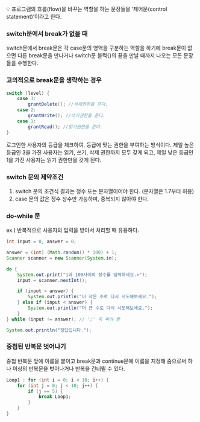 <aside>
💡 프로그램의 흐름(flow)을 바꾸는 역할을 하는 문장들을 ‘제어문(control statement)’이라고 한다.

</aside>

### switch문에서 break가 없을 때

switch문에서 break문은 각 case문의 영역을 구분하는 역할을 하기에 break문이 없으면 다른 break문을 만나거나 switch문 블럭{}의 끝을 만날 때까지 나오는 모든 문장들을 수행한다.

### 고의적으로 break문을 생략하는 경우

```java
switch (level) {
	case 3:
		grantDelete(); //삭제권한을 준다.
	case 2:
		grantWrite(); //쓰기권한을 준다.
	case 1:
		grantRead(); //읽기권한을 준다.
}
```

로그인한 사용자의 등급을 체크하여, 등급에 맞는 권한을 부여하는 방식이다. 제일 높은 등급인 3을 가진 사용자는 읽기, 쓰기, 삭제 권한까지 모두 갖게 되고, 제일 낮은 등급인 1을 가진 사용자는 읽기 권한만을 갖게 된다.

### switch 문의 제약조건

1. switch 문의 조건식 결과는 정수 또는 문자열이어야 한다. (문자열은 1.7부터 허용)
2. case 문의 값은 정수 상수만 가능하며, 중복되지 않아야 한다.

### do-while 문

ex.) 반복적으로 사용자의 입력을 받아서 처리할 때 유용하다.

```java
int input = 0, answer = 0;

answer = (int) (Math.random() * 100) + 1;
Scanner scanner = new Scanner(System.in);

do {
	System.out.print("1과 100사이의 정수를 입력하세요.>");
	input = scanner.nextInt();

	if (input > answer) {
		System.out.println("더 작은 수로 다시 시도해보세요.");
	} else if (input < answer) {
		System.out.println("더 큰 수로 다시 시도해보세요.");
	}
} while (input != answer); // ';' 꼭 써야 함

System.out.println("정답입니다.");
```

### 중첩된 반복문 벗어나기

중첩 반복문 앞에 이름을 붙이고 break문과 continue문에 이름을 지정해 줌으로써 하나 이상의 반복문을 벗어나거나 반복을 건너뛸 수 있다.

```java
Loop1 : for (int i = 0; i < 10; i++) {
	for (int j = 0; j < 10; j++) {
		if (j == 5) {
			break Loop1;
		}
	}
}
```